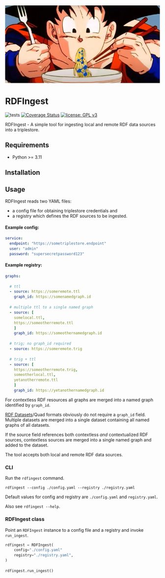 ![<img src="lodkit.png" width=10% height=10%>](https://raw.githubusercontent.com/lu-pl/rdfingest/main/goku_rdf_slurp.png)

# RDFIngest
![tests](https://github.com/lu-pl/rdfingest/actions/workflows/tests.yaml/badge.svg)
[![Coverage Status](https://coveralls.io/repos/github/lu-pl/rdfingest/badge.svg?branch=main)](https://coveralls.io/github/lu-pl/rdfingest?branch=main)
[![license: GPL v3](https://img.shields.io/badge/License-GPLv3-blue.svg)](https://www.gnu.org/licenses/gpl-3.0)


RDFIngest - A simple tool for ingesting local and remote RDF data sources into a triplestore.

## Requirements

* Python >= 3.11

## Installation

## Usage

RDFIngest reads two YAML files: 
- a config file for obtaining triplestore credentials and 
- a registry which defines the RDF sources to be ingested.

#### Example config:
```yaml
service:
  endpoint: "https://sometriplestore.endpoint"
  user: "admin"
  password: "supersecretpassword123"
```

#### Example registry:
```yaml
graphs:
  
  # ttl
  - source: https://someremote.ttl
    graph_id: https://somenamedgraph.id

  # multiple ttl to a single named graph
  - source: [
	somelocal.ttl,
	https://someotherremote.ttl
    ]
    graph_id: https://someothernamedgraph.id
    
  # trig; no graph_id required
  - source: https://someremote.trig
  
  # trig + ttl
  - source: [
	https://someotherremote.trig,
	someotherlocal.ttl,
	yetanotherremote.ttl	
    ]
    graph_id: https://yetanothernamedgraph.id
```

For contextless RDF resources all graphs are merged into a named graph identified by `graph_id`.  

[RDF Datasets](https://www.w3.org/TR/rdf11-concepts/#section-dataset)/Quad formats obviously do not require a `graph_id` field.  
Multiple datasets are merged into a single dataset containing all named graphs of all datasets.  

If the source field references both contextless *and* contextualized RDF sources, contextless sources are merged into a single named graph and added to the dataset.  

The tool accepts both local and remote RDF data sources.

### CLI
Run the `rdfingest` command.

```shell
rdfingest --config ./config.yaml --registry ./registry.yaml
```

Default values for config and registry are `./config.yaml` and `registry.yaml`.

Also see `rdfingest --help`.

### RDFIngest class

Point an `RDFIngest` instance to a config file and a registry and invoke `run_ingest`.

```python
rdfingest = RDFIngest(
    config="./config.yaml"
    registry="./registry.yaml", 
)

rdfingest.run_ingest()
```
